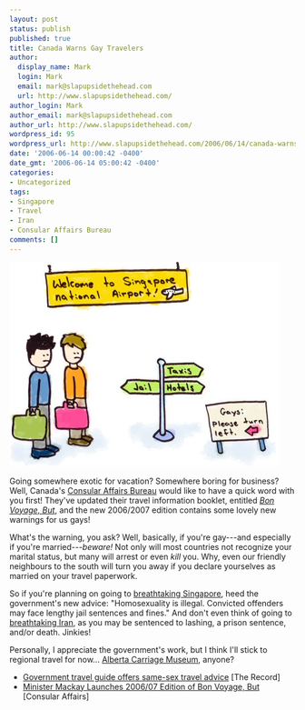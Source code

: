 ```yaml
---
layout: post
status: publish
published: true
title: Canada Warns Gay Travelers
author:
  display_name: Mark
  login: Mark
  email: mark@slapupsidethehead.com
  url: http://www.slapupsidethehead.com/
author_login: Mark
author_email: mark@slapupsidethehead.com
author_url: http://www.slapupsidethehead.com/
wordpress_id: 95
wordpress_url: http://www.slapupsidethehead.com/2006/06/14/canada-warns-gay-travellers/
date: '2006-06-14 00:00:42 -0400'
date_gmt: '2006-06-14 05:00:42 -0400'
categories:
- Uncategorized
tags:
- Singapore
- Travel
- Iran
- Consular Affairs Bureau
comments: []
---
```

![Gay Travel](/wp-content/media/2006/06/gay_travel.jpg)

Going somewhere exotic for vacation? Somewhere boring for business? Well, Canada's [Consular Affairs Bureau](http://www.voyage.gc.ca/ "For those who enjoy reading dry government sites") would like to have a quick word with you first! They've updated their travel information booklet, entitled _[Bon Voyage, But](http://www.voyage.gc.ca/main/pubs/bon_voyage_but-en.asp "It's a fun read. Well, not really...")_, and the new 2006/2007 edition contains some lovely new warnings for us gays!

What's the warning, you ask? Well, basically, if you're gay---and especially if you're married---_beware!_ Not only will most countries not recognize your marital status, but many will arrest or even _kill_ you. Why, even our friendly neighbours to the south will turn you away if you declare yourselves as married on your travel paperwork.

So if you're planning on going to [breathtaking Singapore](http://www.voyage.gc.ca/dest/report-en.asp?country=265000 "OK, scratch that one off the list..."), heed the government's new advice: "Homosexuality is illegal. Convicted offenders may face lengthy jail sentences and fines." And don't even think of going to [breathtaking Iran](http://www.voyage.gc.ca/dest/report-en.asp?country=132000 "It's so pretty this time of year, I'm told."), as you may be sentenced to lashing, a prison sentence, and/or death. Jinkies!

Personally, I appreciate the government's work, but I think I'll stick to regional travel for now... [Alberta Carriage Museum](http://www.remingtoncarriagemuseum.com/ "It was featured on The Simpsons, if that means anything..."), anyone?

- [Government travel guide offers same-sex travel advice](http://www.therecord.com/NASApp/cs/ContentServer?pagename=record/Layout/Article_Type1&c=Article&cid=1149889814241) [The Record]
- [Minister Mackay Launches 2006/07 Edition of Bon Voyage, But](http://www.voyage.gc.ca/main/pubs/bvb_minister-en.asp) [Consular Affairs]

